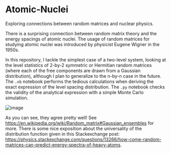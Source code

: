 # Atomic-Nuclei
Exploring connections between random matrices and nuclear physics.

There is a surprising connection between random matrix theory and the energy spacings of atomic nuclei. The usage of random matrices for studying atomic nuclei
was introduced by physicist Eugene Wigner in the 1950s. 

In this repository, I tackle the simplest case of a two-level system, looking at the level statistics of 2-by-2 symmetric or Hermitian random matrices (where each of the free components are drawn from a Gaussian distribution), although I plan to generalize to the n-by-n case in the future. The `.nb` notebook performs the tedious calculations when deriving the exact expression of the level spacing distribution. The `.py` notebook checks the validity of the analytical expression with a simple Monte Carlo simulation.

![image](https://github.com/SyuW/Atomic-Nuclei/assets/49294470/727b2e2b-234e-4372-bb6e-a1e0302b3858)

As you can see, they agree pretty well! See https://en.wikipedia.org/wiki/Random_matrix#Gaussian_ensembles for more. There is some nice exposition about the universality of the distribution function given in this Stackexchange post: https://physics.stackexchange.com/questions/13266/how-come-random-matrices-can-predict-energy-spectra-of-heavy-atoms.
